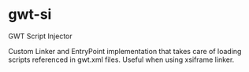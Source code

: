 # gwt-si
GWT Script Injector

Custom Linker and EntryPoint implementation that takes care of loading scripts referenced in gwt.xml files. Useful when using xsiframe linker.
